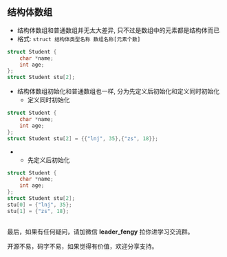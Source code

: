 ## 结构体数组

- 结构体数组和普通数组并无太大差异, 只不过是数组中的元素都是结构体而已
- 格式:  ```struct 结构体类型名称 数组名称[元素个数]```

```c
struct Student {
    char *name;
    int age;
};
struct Student stu[2]; 
```

- 结构体数组初始化和普通数组也一样, 分为先定义后初始化和定义同时初始化
  + 定义同时初始化

```c
struct Student {
    char *name;
    int age;
};
struct Student stu[2] = {{"lnj", 35},{"zs", 18}}; 
```

- + 先定义后初始化

```c
struct Student {
    char *name;
    int age;
};
struct Student stu[2]; 
stu[0] = {"lnj", 35};
stu[1] = {"zs", 18};
```

## 

最后，如果有任何疑问，请加微信 **leader_fengy** 拉你进学习交流群。

开源不易，码字不易，如果觉得有价值，欢迎分享支持。